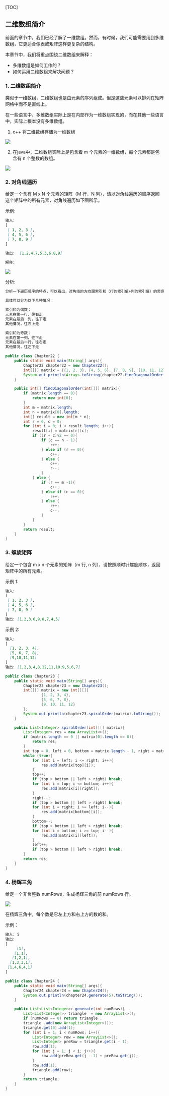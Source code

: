 [TOC]

## 二维数组简介

前面的章节中，我们已经了解了一维数组。然而，有时候，我们可能需要用到多维数组，它更适合像表或矩阵这样更复杂的结构。

本章节中，我们将重点围绕二维数组来解释：

- 多维数组是如何工作的？
- 如何运用二维数组来解决问题？

### 1. 二维数组简介

类似于一维数组，二维数组也是由元素的序列组成。但是这些元素可以排列在矩阵网格中而不是直线上。

在一些语言中，多维数组实际上是在内部作为一维数组实现的，而在其他一些语言中，实际上根本没有多维数组。

1. c++ 将二维数组存储为一维数组

![](https://ws1.sinaimg.cn/large/6b0d07d7gy1g563rbzf7ij20tu032q35.jpg)

2. 在java中，二维数组实际上是包含着 m 个元素的一维数组，每个元素都是包含有 n 个整数的数组。

![](https://ws1.sinaimg.cn/large/6b0d07d7gy1g563sky8klj20mo0fu3zb.jpg)

### 2. 对角线遍历

给定一个含有 M x N 个元素的矩阵（M 行，N 列），请以对角线遍历的顺序返回这个矩阵中的所有元素，对角线遍历如下图所示。

示例:

```markdown
输入:
[
 [ 1, 2, 3 ],
 [ 4, 5, 6 ],
 [ 7, 8, 9 ]
]

输出:  [1,2,4,7,5,3,6,8,9]

解释:
```

![](https://ws1.sinaimg.cn/large/6b0d07d7gy1g564p2b0t1j20b30b60t4.jpg)

分析:
```markdown
分析一下遍历顺序的特点，可以看出，对角线的方向跟索引和（行的索引值+列的索引值）的奇偶性有关，然后加上边界情况，遍历的路线大概就出来了。

具体可以分为以下几种情况：

索引和为偶数：
元素在第一行，往右走
元素在最后一列，往下走
其他情况，往右上走

索引和为奇数：
元素在第一列，往下走
元素在最后一行，往右走
其他情况，往左下走
```

```java
public class Chapter22 {
    public static void main(String[] args){
        Chapter22 chapter22 = new Chapter22();
        int[][] matrix = {{1, 2, 3}, {4, 5, 6}, {7, 8, 9}, {10, 11, 12}};
        System.out.println(Arrays.toString(chapter22.findDiagonalOrder(matrix)));
    }

    public int[] findDiagonalOrder(int[][] matrix){
        if (matrix.length == 0){
            return new int[0];
        }
        int m = matrix.length;
        int n = matrix[0].length;
        int[] result = new int[m * n];
        int r = 0, c = 0;
        for (int i = 0; i < result.length; i++){
            result[i] = matrix[r][c];
            if ((r + c)%2 == 0){
                if (c == n - 1){
                    r++;
                } else if (r == 0){
                    c++;
                } else {
                    c++;
                    r--;
                }
            } else {
                if (r == m -1){
                    c++;
                } else if (c == 0){
                    r++;
                } else {
                    r++;
                    c--;
                }
            }
        }
        return result;
    }
}
```

### 3. 螺旋矩阵

给定一个包含 m x n 个元素的矩阵（m 行, n 列），请按照顺时针螺旋顺序，返回矩阵中的所有元素。

示例 1:
```markdown
输入:
[
 [ 1, 2, 3 ],
 [ 4, 5, 6 ],
 [ 7, 8, 9 ]
]
输出: [1,2,3,6,9,8,7,4,5]
```

示例 2:
```markdown
输入:
[
  [1, 2, 3, 4],
  [5, 6, 7, 8],
  [9,10,11,12]
]
输出: [1,2,3,4,8,12,11,10,9,5,6,7]
```

```java
public class Chapter23 {
    public static void main(String[] args){
        Chapter23 chapter23 = new Chapter23();
        int[][] matrix = new int[][]{
                {1, 2, 3, 4},
                {5, 6, 7, 8},
                {9, 10, 11, 12}
        };
        System.out.println(chapter23.spiralOrder(matrix).toString());
    }

    public List<Integer> spiralOrder(int[][] matrix){
        List<Integer> res = new ArrayList<>();
        if (matrix.length == 0 || matrix[0].length == 0){
            return res;
        }
        int top = 0, left = 0, bottom = matrix.length - 1, right = matrix[0].length - 1;
        while (true){
            for (int i = left; i <= right; i++){
                res.add(matrix[top][i]);
            }
            top++;
            if (top > bottom || left > right) break;
            for (int i = top; i <= bottom; i++){
                res.add(matrix[i][right]);
            }
            right--;
            if (top > bottom || left > right) break;
            for (int i = right; i >= left; i--){
                res.add(matrix[bottom][i]);
            }
            bottom--;
            if (top > bottom || left > right) break;
            for (int i = bottom; i >= top; i--){
                res.add(matrix[i][left]);
            }
            left++;
            if (top > bottom || left > right) break;
        }
        return res;
    }
}
```

### 4. 杨辉三角

给定一个非负整数 numRows，生成杨辉三角的前 numRows 行。

![](https://ws1.sinaimg.cn/large/6b0d07d7gy1g56avg2yzjg207806o3z0.gif)

在杨辉三角中，每个数是它左上方和右上方的数的和。

示例：
```markdown
输入: 5
输出:
[
     [1],
    [1,1],
   [1,2,1],
  [1,3,3,1],
 [1,4,6,4,1]
]
```

```java
public class Chapter24 {
    public static void main(String[] args){
        Chapter24 chapter24 = new Chapter24();
        System.out.println(chapter24.generate(5).toString());
    }

    public List<List<Integer>> generate(int numRows){
        List<List<Integer>> triangle  = new ArrayList<>();
        if (numRows == 0) return triangle ;
        triangle .add(new ArrayList<Integer>());
        triangle.get(0).add(1);
        for (int i = 1; i < numRows; i++){
            List<Integer> row = new ArrayList<>();
            List<Integer> preRow = triangle.get(i - 1);
            row.add(1);
            for (int j = 1; j < i; j++){
                row.add(preRow.get(j - 1) + preRow.get(j));
            }
            row.add(1);
            triangle.add(row);
        }
        return triangle;
    }
}
```